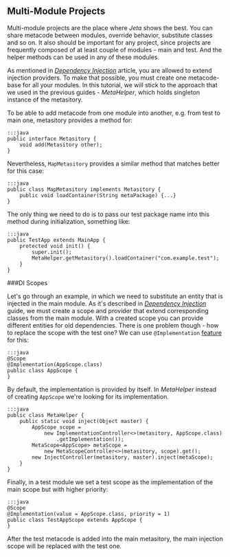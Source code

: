 <div class="page-header">
    <h2>Multi-Module Projects</h2>
</div>

Multi-module projects are the place where *Jeta* shows the best. You can share metacode between modules, override behavior, substitute classes and so on. It also should be important for any project, since projects are frequently composed of at least couple of modules - main and test. And the helper methods can be used in any of these modules.

As mentioned in [*Dependency Injection*](/guide/inject.html) article, you are allowed to extend injection providers. To make that possible, you must create one metacode-base for all your modules. In this tutorial, we will stick to the approach that we used in the previous guides - *MetaHelper*, which holds singleton instance of the metasitory.

To be able to add metacode from one module into another, e.g. from test to main one, metasitory provides a method for:

    :::java
    public interface Metasitory {
        void add(Metasitory other);
    }


Nevertheless, `MapMetasitory` provides a similar method that matches better for this case:

    :::java
    public class MapMetasitory implements Metasitory {
        public void loadContainer(String metaPackage) {...}
    }


The only thing we need to do is to pass our test package name into this method during initialization, something like:

    :::java
    public TestApp extends MainApp {
        protected void init() {
            super.init();
            MetaHelper.getMetasitory().loadContainer("com.example.test");
        }
    }

###DI Scopes

Let's go through an example, in which we need to substitute an entity that is injected in the main module. As it's described in [*Dependency Injection*](/guide/inject.html) guide, we must create a scope and provider that extend corresponding classes from the main module. With a created scope you can provide different entities for old dependencies. There is one problem though - how to replace the scope with the test one? We can use `@Implementation` [feature](/guide/implementation.html) for this:

    :::java
    @Scope
    @Implementation(AppScope.class)
    public class AppScope {
    }


By default, the implementation is provided by itself. In *MetaHelper* instead of creating `AppScope` we're looking for its implementation.

    :::java
    public class MetaHelper {
        public static void inject(Object master) {
            AppScope scope =
                new ImplementationController<>(metasitory, AppScope.class)
                    .getImplementation());
            MetaScope<AppScope> metaScope =
                new MetaScopeController<>(metasitory, scope).get();
            new InjectController(metasitory, master).inject(metaScope);
        }
    }

Finally, in a test module we set a test scope as the implementation of the main scope but with higher priority:

    :::java
    @Scope
    @Implementation(value = AppScope.class, priority = 1)
    public class TestAppScope extends AppScope {
    }

After the test metacode is added into the main metasitory, the main injection scope will be replaced with the test one.

